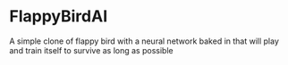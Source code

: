 # FlappyBirdAI

A simple clone of flappy bird with a neural network baked in that will play and train itself to survive as long as possible

